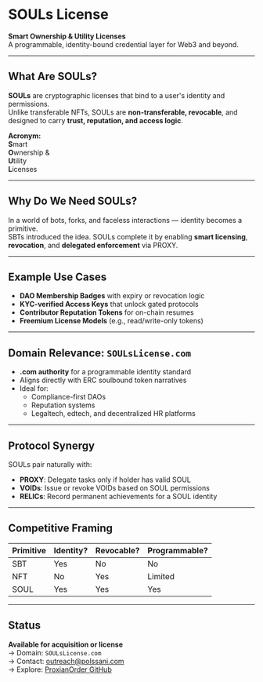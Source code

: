 # SOULs License  
**Smart Ownership & Utility Licenses**  
A programmable, identity-bound credential layer for Web3 and beyond.

---

## What Are SOULs?

**SOULs** are cryptographic licenses that bind to a user's identity and permissions.  
Unlike transferable NFTs, SOULs are **non-transferable, revocable**, and designed to carry **trust, reputation, and access logic**.

**Acronym:**  
**S**mart  
**O**wnership &  
**U**tility  
**L**icenses

---

## Why Do We Need SOULs?

In a world of bots, forks, and faceless interactions — identity becomes a primitive.  
SBTs introduced the idea. SOULs complete it by enabling **smart licensing**, **revocation**, and **delegated enforcement** via PROXY.

---

## Example Use Cases

- **DAO Membership Badges** with expiry or revocation logic  
- **KYC-verified Access Keys** that unlock gated protocols  
- **Contributor Reputation Tokens** for on-chain resumes  
- **Freemium License Models** (e.g., read/write-only tokens)

---

## Domain Relevance: `SOULsLicense.com`

- **.com authority** for a programmable identity standard  
- Aligns directly with ERC soulbound token narratives  
- Ideal for:  
  - Compliance-first DAOs  
  - Reputation systems  
  - Legaltech, edtech, and decentralized HR platforms

---

## Protocol Synergy

SOULs pair naturally with:

- **PROXY**: Delegate tasks only if holder has valid SOUL  
- **VOIDs**: Issue or revoke VOIDs based on SOUL permissions  
- **RELICs**: Record permanent achievements for a SOUL identity

---

## Competitive Framing

| Primitive | Identity? | Revocable? | Programmable? |
|-----------|-----------|------------|----------------|
| SBT       | Yes       | No         | No             |
| NFT       | No        | Yes        | Limited        |
| SOUL      | Yes       | Yes        | Yes            |

---

## Status

**Available for acquisition or license**  
→ Domain: `SOULsLicense.com`  
→ Contact: [outreach@polssani.com](mailto:outreach@polssani.com)  
→ Explore: [ProxianOrder GitHub](https://github.com/madhvi-123/proxian-order)
